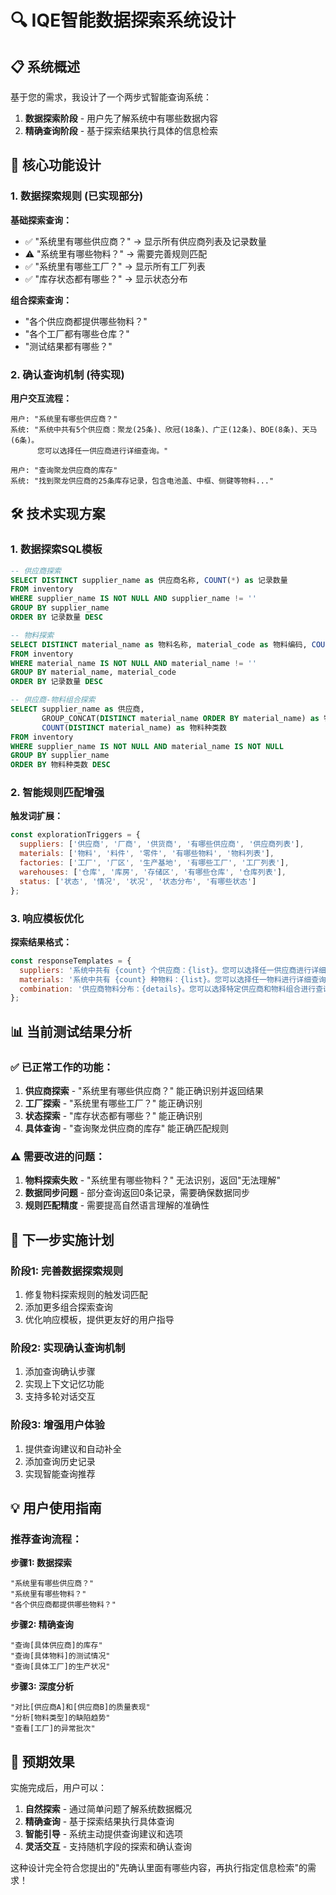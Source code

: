 # 🔍 IQE智能数据探索系统设计

## 📋 系统概述

基于您的需求，我设计了一个两步式智能查询系统：
1. **数据探索阶段** - 用户先了解系统中有哪些数据内容
2. **精确查询阶段** - 基于探索结果执行具体的信息检索

## 🎯 核心功能设计

### 1. 数据探索规则 (已实现部分)

**基础探索查询：**
- ✅ "系统里有哪些供应商？" → 显示所有供应商列表及记录数量
- ⚠️ "系统里有哪些物料？" → 需要完善规则匹配
- ✅ "系统里有哪些工厂？" → 显示所有工厂列表
- ✅ "库存状态都有哪些？" → 显示状态分布

**组合探索查询：**
- "各个供应商都提供哪些物料？"
- "各个工厂都有哪些仓库？"
- "测试结果都有哪些？"

### 2. 确认查询机制 (待实现)

**用户交互流程：**
```
用户: "系统里有哪些供应商？"
系统: "系统中共有5个供应商：聚龙(25条)、欣冠(18条)、广正(12条)、BOE(8条)、天马(6条)。
      您可以选择任一供应商进行详细查询。"

用户: "查询聚龙供应商的库存"
系统: "找到聚龙供应商的25条库存记录，包含电池盖、中框、侧键等物料..."
```

## 🛠️ 技术实现方案

### 1. 数据探索SQL模板

```sql
-- 供应商探索
SELECT DISTINCT supplier_name as 供应商名称, COUNT(*) as 记录数量
FROM inventory 
WHERE supplier_name IS NOT NULL AND supplier_name != ''
GROUP BY supplier_name 
ORDER BY 记录数量 DESC

-- 物料探索
SELECT DISTINCT material_name as 物料名称, material_code as 物料编码, COUNT(*) as 记录数量
FROM inventory 
WHERE material_name IS NOT NULL AND material_name != ''
GROUP BY material_name, material_code 
ORDER BY 记录数量 DESC

-- 供应商-物料组合探索
SELECT supplier_name as 供应商, 
       GROUP_CONCAT(DISTINCT material_name ORDER BY material_name) as 物料列表,
       COUNT(DISTINCT material_name) as 物料种类数
FROM inventory 
WHERE supplier_name IS NOT NULL AND material_name IS NOT NULL
GROUP BY supplier_name 
ORDER BY 物料种类数 DESC
```

### 2. 智能规则匹配增强

**触发词扩展：**
```javascript
const explorationTriggers = {
  suppliers: ['供应商', '厂商', '供货商', '有哪些供应商', '供应商列表'],
  materials: ['物料', '料件', '零件', '有哪些物料', '物料列表'],
  factories: ['工厂', '厂区', '生产基地', '有哪些工厂', '工厂列表'],
  warehouses: ['仓库', '库房', '存储区', '有哪些仓库', '仓库列表'],
  status: ['状态', '情况', '状况', '状态分布', '有哪些状态']
};
```

### 3. 响应模板优化

**探索结果格式：**
```javascript
const responseTemplates = {
  suppliers: '系统中共有 {count} 个供应商：{list}。您可以选择任一供应商进行详细查询。',
  materials: '系统中共有 {count} 种物料：{list}。您可以选择任一物料进行详细查询。',
  combination: '供应商物料分布：{details}。您可以选择特定供应商和物料组合进行查询。'
};
```

## 📊 当前测试结果分析

### ✅ 已正常工作的功能：
1. **供应商探索** - "系统里有哪些供应商？" 能正确识别并返回结果
2. **工厂探索** - "系统里有哪些工厂？" 能正确识别
3. **状态探索** - "库存状态都有哪些？" 能正确识别
4. **具体查询** - "查询聚龙供应商的库存" 能正确匹配规则

### ⚠️ 需要改进的问题：
1. **物料探索失败** - "系统里有哪些物料？" 无法识别，返回"无法理解"
2. **数据同步问题** - 部分查询返回0条记录，需要确保数据同步
3. **规则匹配精度** - 需要提高自然语言理解的准确性

## 🚀 下一步实施计划

### 阶段1: 完善数据探索规则
1. 修复物料探索规则的触发词匹配
2. 添加更多组合探索查询
3. 优化响应模板，提供更友好的用户指导

### 阶段2: 实现确认查询机制
1. 添加查询确认步骤
2. 实现上下文记忆功能
3. 支持多轮对话交互

### 阶段3: 增强用户体验
1. 提供查询建议和自动补全
2. 添加查询历史记录
3. 实现智能查询推荐

## 💡 用户使用指南

### 推荐查询流程：

**步骤1: 数据探索**
```
"系统里有哪些供应商？"
"系统里有哪些物料？"  
"各个供应商都提供哪些物料？"
```

**步骤2: 精确查询**
```
"查询[具体供应商]的库存"
"查询[具体物料]的测试情况"
"查询[具体工厂]的生产状况"
```

**步骤3: 深度分析**
```
"对比[供应商A]和[供应商B]的质量表现"
"分析[物料类型]的缺陷趋势"
"查看[工厂]的异常批次"
```

## 🎯 预期效果

实施完成后，用户可以：
1. **自然探索** - 通过简单问题了解系统数据概况
2. **精确查询** - 基于探索结果执行具体查询
3. **智能引导** - 系统主动提供查询建议和选项
4. **灵活交互** - 支持随机字段的探索和确认查询

这种设计完全符合您提出的"先确认里面有哪些内容，再执行指定信息检索"的需求！

